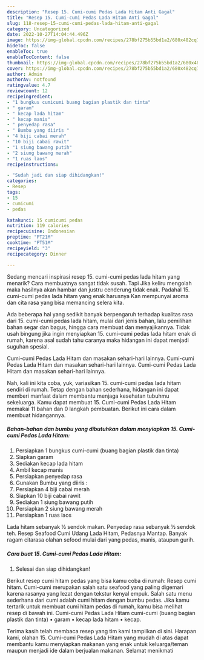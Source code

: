 ```yaml
---
description: "Resep 15. Cumi-cumi Pedas Lada Hitam Anti Gagal"
title: "Resep 15. Cumi-cumi Pedas Lada Hitam Anti Gagal"
slug: 118-resep-15-cumi-cumi-pedas-lada-hitam-anti-gagal
category: Uncategorized
date: 2022-10-27T14:04:44.496Z
image: https://img-global.cpcdn.com/recipes/278bf275b55bd1a2/680x482cq70/15-cumi-cumi-pedas-lada-hitam-foto-resep-utama.jpg
hideToc: false
enableToc: true
enableTocContent: false
thumbnail: https://img-global.cpcdn.com/recipes/278bf275b55bd1a2/680x482cq70/15-cumi-cumi-pedas-lada-hitam-foto-resep-utama.jpg
cover: https://img-global.cpcdn.com/recipes/278bf275b55bd1a2/680x482cq70/15-cumi-cumi-pedas-lada-hitam-foto-resep-utama.jpg
author: Admin
authorAv: notfound
ratingvalue: 4.7
reviewcount: 12
recipeingredient:
- "1 bungkus cumicumi buang bagian plastik dan tinta"
- " garam"
- " kecap lada hitam"
- " kecap manis"
- " penyedap rasa"
- " Bumbu yang diiris "
- "4 biji cabai merah"
- "10 biji cabai rawit"
- "1 siung bawang putih"
- "2 siung bawang merah"
- "1 ruas laos"
recipeinstructions:

- "Sudah jadi dan siap dihidangkan!"
categories:
- Resep
tags:
- 15
- cumicumi
- pedas

katakunci: 15 cumicumi pedas 
nutrition: 119 calories
recipecuisine: Indonesian
preptime: "PT21M"
cooktime: "PT51M"
recipeyield: "3"
recipecategory: Dinner

---
```



Sedang mencari inspirasi resep 15. cumi-cumi pedas lada hitam yang menarik? Cara membuatnya sangat tidak susah. Tapi Jika keliru mengolah maka hasilnya akan hambar dan justru cenderung tidak enak. Padahal 15. cumi-cumi pedas lada hitam yang enak harusnya Kan mempunyai aroma dan cita rasa yang bisa memancing selera kita.


Ada beberapa hal yang sedikit banyak berpengaruh terhadap kualitas rasa dari 15. cumi-cumi pedas lada hitam, mulai dari jenis bahan, lalu pemilihan bahan segar dan bagus, hingga cara membuat dan menyajikannya. Tidak usah bingung jika ingin menyiapkan 15. cumi-cumi pedas lada hitam enak di rumah, karena asal sudah tahu caranya maka hidangan ini dapat menjadi suguhan spesial.

Cumi-cumi Pedas Lada Hitam dan masakan sehari-hari lainnya. Cumi-cumi Pedas Lada Hitam dan masakan sehari-hari lainnya. Cumi-cumi Pedas Lada Hitam dan masakan sehari-hari lainnya.


Nah, kali ini kita coba, yuk, variasikan 15. cumi-cumi pedas lada hitam sendiri di rumah. Tetap dengan bahan sederhana, hidangan ini dapat memberi manfaat dalam membantu menjaga kesehatan tubuhmu sekeluarga. Kamu dapat membuat 15. Cumi-cumi Pedas Lada Hitam memakai 11 bahan dan 0 langkah pembuatan. Berikut ini cara dalam membuat hidangannya.

<!--inarticleads1-->

##### Bahan-bahan dan bumbu yang dibutuhkan dalam menyiapkan 15. Cumi-cumi Pedas Lada Hitam:

1. Persiapkan 1 bungkus cumi-cumi (buang bagian plastik dan tinta)
1. Siapkan  garam
1. Sediakan  kecap lada hitam
1. Ambil  kecap manis
1. Persiapkan  penyedap rasa
1. Gunakan  Bumbu yang diiris :
1. Persiapkan 4 biji cabai merah
1. Siapkan 10 biji cabai rawit
1. Sediakan 1 siung bawang putih
1. Persiapkan 2 siung bawang merah
1. Persiapkan 1 ruas laos


Lada hitam sebanyak ½ sendok makan. Penyedap rasa sebanyak ½ sendok teh. Resep Seafood Cumi Udang Lada Hitam, Pedasnya Mantap. Banyak ragam citarasa olahan sefood mulai dari yang pedas, manis, ataupun gurih. 

<!--inarticleads2-->

##### Cara buat 15. Cumi-cumi Pedas Lada Hitam:


1. Selesai dan siap dihidangkan!

Berikut resep cumi hitam pedas yang bisa kamu coba di rumah: Resep cumi hitam. Cumi-cumi merupakan salah satu seafood yang paling digemari karena rasanya yang lezat dengan tekstur kenyal empuk. Salah satu menu sederhana dari cumi adalah cumi hitam dengan bumbu pedas. Jika kamu tertarik untuk membuat cumi hitam pedas di rumah, kamu bisa melihat resep di bawah ini. Cumi-cumi Pedas Lada Hitam cumi-cumi (buang bagian plastik dan tinta) • garam • kecap lada hitam • kecap. 

Terima kasih telah membaca resep yang tim kami tampilkan di sini. Harapan kami, olahan 15. Cumi-cumi Pedas Lada Hitam yang mudah di atas dapat membantu kamu menyiapkan makanan yang enak untuk keluarga/teman maupun menjadi ide dalam berjualan makanan. Selamat menikmati
